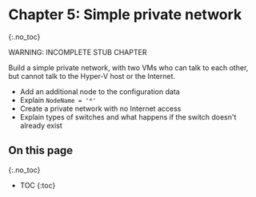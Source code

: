 # Chapter 5: Simple private network
{:.no_toc}

WARNING: INCOMPLETE STUB CHAPTER

Build a simple private network,
with two VMs who can talk to each other,
but cannot talk to the Hyper-V host or the Internet.

-   Add an additional node to the configuration data
-   Explain `NodeName = '*'`
-   Create a private network with no Internet access
-   Explain types of switches and what happens if the switch doesn't already exist

## On this page
{:.no_toc}

* TOC
{:toc}

